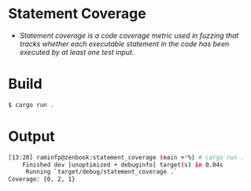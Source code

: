 # Statement Coverage

* _Statement coverage is a code coverage metric used in fuzzing that tracks whether each executable statement in the code has been executed by at least one test input._

# Build

```bash
$ cargo run .
```

# Output

```bash
[13:20] raminfp@zenbook:statement_coverage (main +*%) # cargo run .
    Finished dev [unoptimized + debuginfo] target(s) in 0.04s
     Running `target/debug/statement_coverage .`
Coverage: {0, 2, 1}

``` 